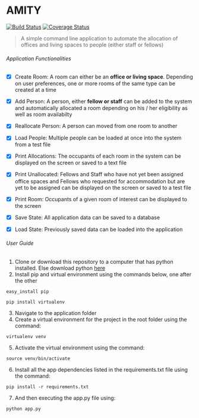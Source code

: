# AMITY
[![Build Status](https://travis-ci.org/cnagadya/CP1_RoomAllocation.svg?branch=develop)](https://travis-ci.org/cnagadya/CP1_RoomAllocation)
[![Coverage Status](https://coveralls.io/repos/github/cnagadya/CP1_RoomAllocation/badge.svg?branch=develop)](https://coveralls.io/github/cnagadya/CP1_RoomAllocation?branch=develop)

> A simple command line  application to automate the allocation of offices and living spaces to people (either staff or fellows)

###### Application Functionalities
- [x] Create Room: A room can either be an **office or living space**. Depending on user preferences, one or more rooms of the same type can be created at a time
- [x] Add Person: A person, either **fellow or staff** can be added to the system and automatically allocated a room depending on his / her eligibility as well as room availabilty
- [x] Reallocate Person: A person can moved from one room to another
- [x] Load People: Multiple people can be loaded at once into the system from a test file
- [x] Print Allocations: The occupants of each room in the system can be displayed on the screen or saved to a text file
- [x] Print Unallocated: Fellows and Staff who have not yet been assigned office spaces and Fellows who requested for accommodation but are yet to be assigned can be displayed on the screen or saved to a test file
- [x] Print Room: Occupants of a given room of interest can be displayed to the screen
- [x] Save State: All application data can be saved to a database
- [x] Load State: Previously saved data can be loaded into the application


###### User Guide
1. Clone or download this repository to a computer that has python installed. Else download python [here](https://www.python.org/downloads/)
2. Install pip and virtual environment using the commands below, one after the other
```
easy_install pip
```
```
pip install virtualenv
```

3. Navigate to the application folder
4. Create a virtual environment for the project in the root folder using the command:
```
virtualenv venv
```
5. Activate the virtual environment using the command:
```
source venv/bin/activate
```
6. Install all the app dependencies listed in the requirements.txt file using the command:
```
pip install -r requirements.txt
```
7. And then executing the app.py file using:
```
python app.py
```
